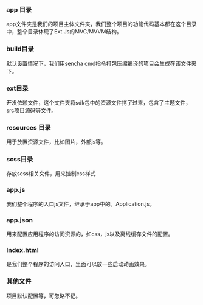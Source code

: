 ### app 目录
app文件夹是我们的项目主体文件夹，我们整个项目的功能代码基本都在这个目录中，整个目录体现了Ext Js的MVC/MVVM结构。
### build目录
默认设置情况下，我们用sencha cmd指令打包压缩编译的项目会生成在该文件夹下。
### ext目录
开发依赖文件，这个文件夹将sdk包中的资源文件拷了过来，包含了主题文件，src项目源码等文件。
### resources 目录
用于放置资源文件，比如图片，外部js等。
### scss目录
存放scss相关文件，用来控制css样式
### app.js
我们整个程序的入口js文件，继承于app中的。Application.js。
### app.json
用来配置应用程序的访问资源的，如css，js以及离线缓存文件的配置。
### Index.html
是我们整个程序的访问入口，里面可以放一些启动动画效果。
### 其他文件
项目默认配置等，可忽略不记。
